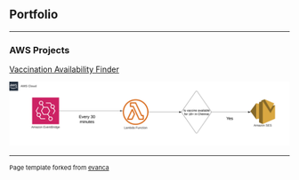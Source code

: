 ## Portfolio

---

### AWS Projects

[Vaccination Availability Finder](https://github.com/Shriranjanidev/vaccination-availability-lambda)

<img src="./vaccination_availability_notification_arch.png" width="900"/>

---
<p style="font-size:11px">Page template forked from <a href="https://github.com/evanca/quick-portfolio">evanca</a></p>
<!-- Remove above link if you don't want to attibute -->
